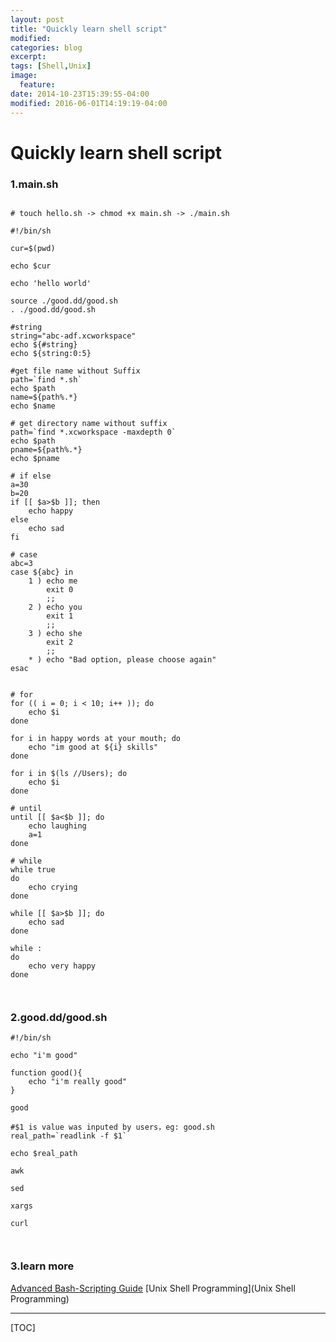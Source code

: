```yaml
---
layout: post
title: "Quickly learn shell script"
modified:
categories: blog
excerpt:
tags: [Shell,Unix]
image:
  feature:
date: 2014-10-23T15:39:55-04:00
modified: 2016-06-01T14:19:19-04:00
---
```




# Quickly learn shell script

### 1.main.sh

```

# touch hello.sh -> chmod +x main.sh -> ./main.sh

#!/bin/sh

cur=$(pwd)

echo $cur

echo 'hello world'

source ./good.dd/good.sh
. ./good.dd/good.sh

#string
string="abc-adf.xcworkspace"
echo ${#string}
echo ${string:0:5}

#get file name without Suffix
path=`find *.sh`
echo $path
name=${path%.*}
echo $name

# get directory name without suffix
path=`find *.xcworkspace -maxdepth 0`
echo $path
pname=${path%.*}
echo $pname

# if else 
a=30
b=20
if [[ $a>$b ]]; then
	echo happy
else
	echo sad
fi

# case
abc=3
case ${abc} in
	1 ) echo me
		exit 0
		;;
	2 ) echo you
		exit 1
		;;
	3 ) echo she
		exit 2
		;;
	* ) echo "Bad option, please choose again"
esac


# for
for (( i = 0; i < 10; i++ )); do
	echo $i
done

for i in happy words at your mouth; do
	echo "im good at ${i} skills"
done

for i in $(ls //Users); do
	echo $i
done

# until
until [[ $a<$b ]]; do
	echo laughing
	a=1
done

# while
while true
do
	echo crying
done

while [[ $a>$b ]]; do
	echo sad
done

while :
do
	echo very happy
done



```



### 2.good.dd/good.sh

```
#!/bin/sh

echo "i'm good"

function good(){
	echo "i'm really good"
}

good

#$1 is value was inputed by users，eg: good.sh
real_path=`readlink -f $1`

echo $real_path

awk

sed

xargs

curl



```

### 3.learn more

[Advanced Bash-Scripting Guide](http://tldp.org/LDP/abs/html/)
 [Unix Shell Programming](Unix Shell Programming)






-------

[TOC]

